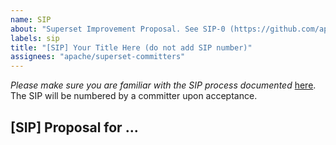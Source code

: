 ```yaml
---
name: SIP
about: "Superset Improvement Proposal. See SIP-0 (https://github.com/apache/superset/issues/5602) for details. A SIP introduces any major change into Apache Superset's code or process."
labels: sip
title: "[SIP] Your Title Here (do not add SIP number)"
assignees: "apache/superset-committers"
---
```


_Please make sure you are familiar with the SIP process documented_
[here](https://github.com/apache/superset/issues/5602). The SIP will be numbered by a committer upon acceptance.

## [SIP] Proposal for ...<title>

### Motivation

Description of the problem to be solved.

### Proposed Change

Describe how the feature will be implemented, or the problem will be solved. If possible, include mocks, screenshots, or screencasts (even if from different tools).

### New or Changed Public Interfaces

Describe any new additions to the model, views or `REST` endpoints. Describe any changes to existing visualizations, dashboards and React components. Describe changes that affect the Superset CLI and how Superset is deployed.

### New dependencies

Describe any `npm`/`PyPI` packages that are required. Are they actively maintained? What are their licenses?

### Migration Plan and Compatibility

Describe any database migrations that are necessary, or updates to stored URLs.

### Rejected Alternatives

Describe alternative approaches that were considered and rejected.
